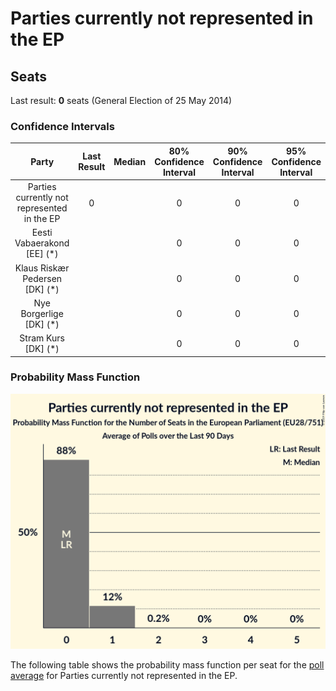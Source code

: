 # Parties currently not represented in the EP

## Seats

Last result: **0** seats (General Election of 25 May 2014)

### Confidence Intervals

| Party | Last Result | Median | 80% Confidence Interval | 90% Confidence Interval | 95% Confidence Interval | 99% Confidence Interval |
|:-----:|:-----------:|:------:|:-----------------------:|:-----------------------:|:-----------------------:|:-----------------------:|
| Parties currently not represented in the EP | 0 |  | 0 | 0 | 0 | 0–1 |
| Eesti Vabaerakond [EE] (*) | |  | 0 | 0 | 0 | 0 |
| Klaus Riskær Pedersen [DK] (*) | |  | 0 | 0 | 0 | 0 |
| Nye Borgerlige [DK] (*) | |  | 0 | 0 | 0 | 0–1 |
| Stram Kurs [DK] (*) | |  | 0 | 0 | 0 | 0 |

### Probability Mass Function

![Graph with seats probability mass function not yet produced](average-2019-07-31-seats-pmf-partiescurrentlynotrepresentedintheep.png "Seats Probability Mass Function")

The following table shows the probability mass function per seat for the [poll average](average-2019-07-31.html) for Parties currently not represented in the EP.

